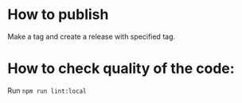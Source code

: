 # How to publish

Make a tag and create a release with specified tag.

# How to check quality of the code: 

Run `npm run lint:local`